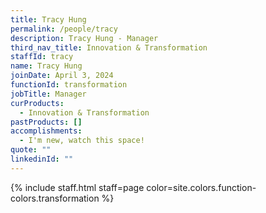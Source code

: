 ```yaml
---
title: Tracy Hung
permalink: /people/tracy
description: Tracy Hung - Manager
third_nav_title: Innovation & Transformation
staffId: tracy
name: Tracy Hung
joinDate: April 3, 2024
functionId: transformation
jobTitle: Manager
curProducts:
  - Innovation & Transformation
pastProducts: []
accomplishments:
  - I'm new, watch this space!
quote: ""
linkedinId: ""
---
```


{% include staff.html staff=page color=site.colors.function-colors.transformation %}
